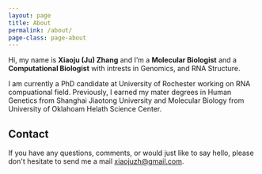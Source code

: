 ```yaml
---
layout: page
title: About
permalink: /about/
page-class: page-about
---
```


Hi, my name is __Xiaoju (Ju) Zhang__ and I’m a __Molecular Biologist__ and a __Computational Biologist__ with 
intrests in Genomics, and RNA Structure.

I am currently a PhD candidate at University of Rochester working on RNA compuational field. Previously, 
I earned my mater degrees in Human Genetics from Shanghai Jiaotong University and Molecular Biology from 
University of Oklahoam Helath Science Center. 


## Contact

If you have any questions, comments, or would just like to say hello, please don't hesitate to send me a 
mail [xiaojuzh@gmail.com](mailto:xiaojuzh@gmail.com).
